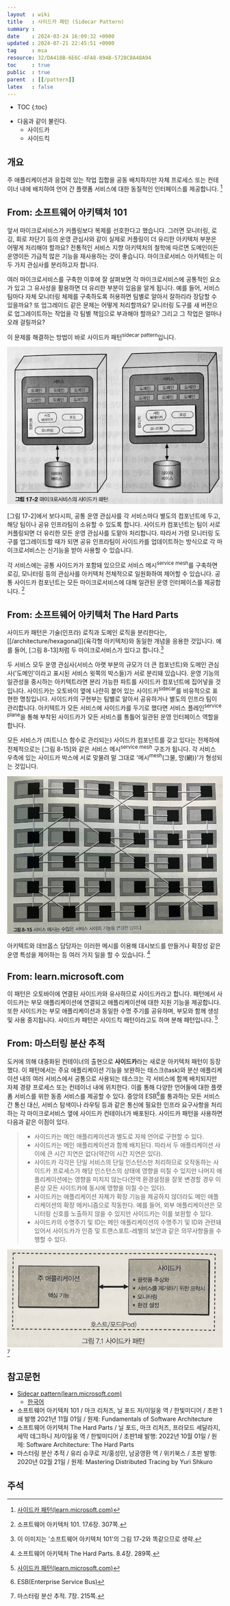 ```yaml
---
layout  : wiki
title   : 사이드카 패턴 (Sidecar Pattern)
summary : 
date    : 2024-03-24 16:09:32 +0900
updated : 2024-07-21 22:45:51 +0900
tag     : msa
resource: 32/DA418B-6E6C-4FA8-894B-5728C8A48A94
toc     : true
public  : true
parent  : [[/pattern]]
latex   : false
---
```

* TOC
{:toc}

- 다음과 같이 불린다.
    - 사이드카
    - 사이드킥

## 개요

>
주 애플리케이션과 응집력 있는 작업 집합을 공동 배치하지만
자체 프로세스 또는 컨테이너 내에 배치하여
언어 간 플랫폼 서비스에 대한 동질적인 인터페이스를 제공합니다.
[^learn-ms]

## From: 소프트웨어 아키텍처 101

>
앞서 마이크로서비스가 커플링보다 복제를 선호한다고 했습니다.
그러면 모니터링, 로깅, 회로 차단기 등의 운영 관심사와 같이 실제로 커플링이 더 유리한 아키텍처 부분은 어떻게 처리해야 할까요?
전통적인 서비스 지향 아키텍처의 철학에 따르면 도메인이든 운영이든 가급적 많은 기능을 재사용하는 것이 좋습니다.
마이크로서비스 아키텍트는 이 두 가지 관심사를 분리하고자 합니다.
>
여러 마이크로서비스를 구축한 이후에 잘 살펴보면 각 마이크로서비스에 공통적인 요소가 있고 그 유사성을 활용하면 더 유리한 부분이 있음을 알게 됩니다.
예를 들어, 서비스 팀마다 자체 모니터링 체제를 구축하도록 허용하면 팀별로 알아서 잘하리라 장담할 수 있을까요?
또 업그레이드 같은 문제는 어떻게 처리할까요?
모니터링 도구를 새 버전으로 업그레이트하는 작업을 각 팀별 책임으로 부과해야 할까요? 그리고 그 작업은 얼마나 오래 걸릴까요?
>
이 문제를 해결하는 방법이 바로 사이드카 패턴<sup>sidecar pattern</sup>입니다.
>
![]( /resource/32/DA418B-6E6C-4FA8-894B-5728C8A48A94/sidecar-101.jpg )
>
[그림 17-2]에서 보다시피, 공통 운영 관심사를 각 서비스마다 별도의 컴포넌트에 두고, 해당 팀이나 공유 인프라팀이 소유할 수 있도록 합니다.
사이드카 컴포넌트는 팀이 서로 커플링되면 더 유리한 모든 운영 관심사를 도맡아 처리합니다.
따라서 가령 모니터링 도구를 업그레이드할 때가 되면 공유 인프라팀이 사이드카를 업데이트하는 방식으로 각 마이크로서비스는 신기능을 받아 사용할 수 있습니다.
>
각 서비스에는 공통 사이드카가 포함돼 있으므로 서비스 메시<sup>service mesh</sup>를 구축하면 로깅, 모니터링 등의 관심사를 아키텍처 전체적으로 일원화하여 제어할 수 있습니다.
공통 사이드카 컴포넌트는 모든 마이크로서비스에 대해 일관된 운영 인터페이스를 제공합니다.
[^fundamentals-307]

## From: 소프트웨어 아키텍처 The Hard Parts

>
사이드카 패턴은 기술(인프라) 로직과 도메인 로직을 분리한다는, [[/architecture/hexagonal]]{육각형 아키텍처}와 동일한 개념을 응용한 것입니다.
예를 들어, [그림 8-13]처럼 두 마이크로서비스가 있다고 합니다.[^figure-8-13]
>
두 서비스 모두 운영 관심사(서비스 아랫 부분의 규모가 더 큰 컴포넌트)와 도메인 관심사('도메인'이라고 표시된 서비스 윗쪽의 박스들)가 서로 분리돼 있습니다.
운영 기능의 일관성을 중시하는 아키텍트라면 분리 가능한 파트를 사이드카 컴포넌트에 집어넣을 것입니다.
사이드카는 오토바이 옆에 나란히 붙어 있는 사이드카<sup>sidecar</sup>를 비유적으로 표현한 명칭입니다.
사이드카의 구현부는 팀별로 알아서 공유하거나 별도의 인프라 팀이 관리합니다.
아키텍트가 모든 서비스에 사이드카를 두기로 했다면 서비스 플레인<sup>service plane</sup>을 통해 부착된 사이드카가 모든 서비스를 통틀어 일관된 운영 인터페이스 역할을 합니다.
>
모든 서비스가 (피트니스 함수로 관리되는) 사이드카 컴포넌트를 갖고 있다는 전제하에 전체적으로는 [그림 8-15]와 같은 서비스 메시<sup>service mesh</sup> 구조가 됩니다.
각 서비스 우측에 있는 사이드카 박스에 서로 맞물려 말 그대로 '메시<sup>mesh</sup>(그물, 망(網))'가 형성되는 것입니다.
>
![]( /resource/32/DA418B-6E6C-4FA8-894B-5728C8A48A94/service-mesh.jpg )
>
아키텍트와 데브옵스 담당자는 이러한 메시를 이용해 대시보드를 만들거나 확장성 같은 운영 특성을 제어하는 등 여러 가지 일을 할 수 있습니다.
[^hard-parts-289]

## From: learn.microsoft.com

>
이 패턴은 오토바이에 연결된 사이드카와 유사하므로 사이드카라고 합니다.
패턴에서 사이드카는 부모 애플리케이션에 연결되고 애플리케이션에 대한 지원 기능을 제공합니다.
또한 사이드카는 부모 애플리케이션과 동일한 수명 주기를 공유하며, 부모와 함께 생성 및 사용 중지됩니다.
사이드카 패턴은 사이드킥 패턴이라고도 하며 분해 패턴입니다.
[^learn-ms]

## From: 마스터링 분산 추적

>
도커에 의해 대중화된 컨테이너의 출현으로 **사이드카**라는 새로운 아키텍처 패턴이 등장했다.
이 패턴에서는 주요 애플리케이션 기능을 보완하는 태스크(task)와 분산 애플리케이션 내의 여러 서비스에서 공통으로 사용되는 태스크는 각 서비스에 함께 배치되지만 자체 경량 프로세스 또는 컨테이너 내에 위치한다.
이를 통해 다양한 언어들에 대한 플랫폼 서비스를 위한 동종 서비스를 제공할 수 있다.
중앙의 ESB[^esb]를 통과하는 모든 서비스 간 통신 대신, 서비스 탐색이나 라우팅 등과 같은 통신에 필요한 인프라 요구사항을 처리하는 각 마이크로서비스 옆에 사이드카 컨테이너가 배포된다.
사이드카 패턴을 사용하면 다음과 같은 이점이 있다.
>
> - 사이드카는 메인 애플리케이션과 별도로 자체 언어로 구현할 수 있다.
> - 사이드카는 메인 애플리케이션과 함께 배치된다. 따라서 두 애플리케이션 사이에 큰 시간 지연은 없다(약간의 시간 지연은 있다).
> - 사이드카 각각은 단일 서비스의 단일 인스턴스만 처리하므로 오작동하는 사이드카 프로세스가 해당 인스턴스의 상태에 영향을 미칠 수 있지만 나머지 애플리케이션에는 영향을 미치지 않는다(전역 환경설정을 잘못 변경할 경우 이론상 모든 사이드카에 동시에 영향을 미칠 수는 있다).
> - 사이드카는 애플리케이션 자체가 확장 기능을 제공하지 않더라도 메인 애플리케이션의 확장 메커니즘으로 작동한다. 예를 들어, 외부 애플리케이션은 모니터링 신호를 노출하지 않을 수 있지만 사이드카는 이를 보완할 수 있다.
> - 사이드카의 수명주기 및 ID는 메인 애플리케이션의 수명주기 및 ID와 관련돼 있어서 사이드카가 인증 및 트랜스포트-레벨의 보안과 같은 의무사항들을 수행할 수 있다.
>
![]( /resource/32/DA418B-6E6C-4FA8-894B-5728C8A48A94/host-pod.jpg )
[^mastering-215]

## 참고문헌

- [Sidecar pattern(learn.microsoft.com)](https://learn.microsoft.com/en-us/azure/architecture/patterns/sidecar )
    - [한국어](https://learn.microsoft.com/ko-kr/azure/architecture/patterns/sidecar )
- 소프트웨어 아키텍처 101 / 마크 리처즈, 닐 포드 저/이일웅 역 / 한빛미디어 / 초판 1쇄 발행 2021년 11월 01일 / 원제: Fundamentals of Software Architecture
- 소프트웨어 아키텍처 The Hard Parts / 닐 포드, 마크 리처즈, 프라모드 세달라지, 세막 데그하니 저/이일웅 역 / 한빛미디어 / 초판1쇄 발행:  2022년 10월 01일 / 원제: Software Architecture: The Hard Parts
- 마스터링 분산 추적 / 유리 슈쿠로 저/홍성민, 남궁영환 역 / 위키북스 / 초판 발행: 2020년 02월 21일 / 원제: Mastering Distributed Tracing by Yuri Shkuro

## 주석

[^learn-ms]: [사이드카 패턴(learn.microsoft.com)](https://learn.microsoft.com/ko-kr/azure/architecture/patterns/sidecar )
[^fundamentals-307]: 소프트웨어 아키텍처 101. 17.6장. 307쪽.
[^figure-8-13]: 이 이미지는 '소프트웨어 아키텍처 101'의 그림 17-2와 똑같으므로 생략.
[^hard-parts-289]: 소프트웨어 아키텍처 The Hard Parts. 8.4장. 289쪽.
[^esb]: ESB(Enterprise Service Bus)
[^mastering-215]: 마스터링 분산 추적. 7장. 215쪽.

